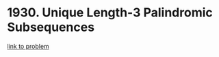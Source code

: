 # 1930. Unique Length-3 Palindromic Subsequences

[link to problem](https://leetcode.com/problems/unique-length-3-palindromic-subsequences/)
